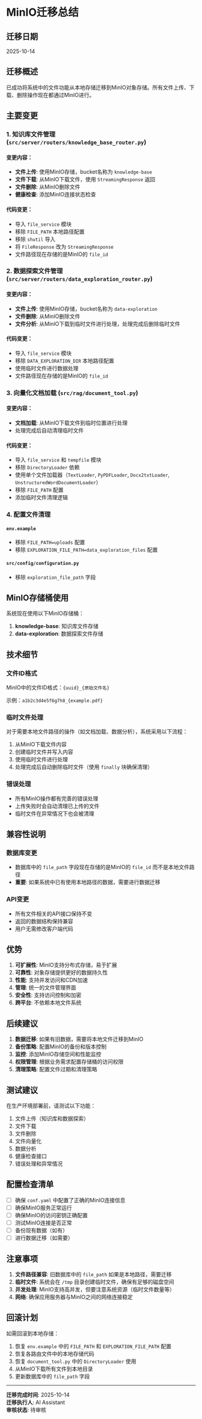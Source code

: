 # MinIO迁移总结

## 迁移日期
2025-10-14

## 迁移概述

已成功将系统中的文件功能从本地存储迁移到MinIO对象存储。所有文件上传、下载、删除操作现在都通过MinIO进行。

## 主要变更

### 1. 知识库文件管理 (`src/server/routers/knowledge_base_router.py`)

#### 变更内容：
- **文件上传**: 使用MinIO存储，bucket名称为 `knowledge-base`
- **文件下载**: 从MinIO下载文件，使用 `StreamingResponse` 返回
- **文件删除**: 从MinIO删除文件
- **健康检查**: 添加MinIO连接状态检查

#### 代码变更：
- 导入 `file_service` 模块
- 移除 `FILE_PATH` 本地路径配置
- 移除 `shutil` 导入
- 将 `FileResponse` 改为 `StreamingResponse`
- 文件路径现在存储的是MinIO的 `file_id`

### 2. 数据探索文件管理 (`src/server/routers/data_exploration_router.py`)

#### 变更内容：
- **文件上传**: 使用MinIO存储，bucket名称为 `data-exploration`
- **文件删除**: 从MinIO删除文件
- **文件分析**: 从MinIO下载到临时文件进行处理，处理完成后删除临时文件

#### 代码变更：
- 导入 `file_service` 模块
- 移除 `DATA_EXPLORATION_DIR` 本地路径配置
- 使用临时文件进行数据处理
- 文件路径现在存储的是MinIO的 `file_id`

### 3. 向量化文档加载 (`src/rag/document_tool.py`)

#### 变更内容：
- **文档加载**: 从MinIO下载文件到临时位置进行处理
- 处理完成后自动清理临时文件

#### 代码变更：
- 导入 `file_service` 和 `tempfile` 模块
- 移除 `DirectoryLoader` 依赖
- 使用单个文件加载器（`TextLoader`, `PyPDFLoader`, `Docx2txtLoader`, `UnstructuredWordDocumentLoader`）
- 移除 `FILE_PATH` 配置
- 添加临时文件清理逻辑

### 4. 配置文件清理

#### `env.example`
- 移除 `FILE_PATH=uploads` 配置
- 移除 `EXPLORATION_FILE_PATH=data_exploration_files` 配置

#### `src/config/configuration.py`
- 移除 `exploration_file_path` 字段

## MinIO存储桶使用

系统现在使用以下MinIO存储桶：

1. **knowledge-base**: 知识库文件存储
2. **data-exploration**: 数据探索文件存储

## 技术细节

### 文件ID格式
MinIO中的文件ID格式：`{uuid}_{原始文件名}`

示例：`a1b2c3d4e5f6g7h8_{example.pdf}`

### 临时文件处理
对于需要本地文件路径的操作（如文档加载、数据分析），系统采用以下流程：

1. 从MinIO下载文件内容
2. 创建临时文件并写入内容
3. 使用临时文件进行处理
4. 处理完成后自动删除临时文件（使用 `finally` 块确保清理）

### 错误处理
- 所有MinIO操作都有完善的错误处理
- 上传失败时会自动清理已上传的文件
- 临时文件在异常情况下也会被清理

## 兼容性说明

### 数据库变更
- 数据库中的 `file_path` 字段现在存储的是MinIO的 `file_id` 而不是本地文件路径
- **重要**: 如果系统中已有使用本地路径的数据，需要进行数据迁移

### API变更
- 所有文件相关的API接口保持不变
- 返回的数据结构保持兼容
- 用户无需修改客户端代码

## 优势

1. **可扩展性**: MinIO支持分布式存储，易于扩展
2. **可靠性**: 对象存储提供更好的数据持久性
3. **性能**: 支持并发访问和CDN加速
4. **管理**: 统一的文件管理界面
5. **安全性**: 支持访问控制和加密
6. **跨平台**: 不依赖本地文件系统

## 后续建议

1. **数据迁移**: 如果有旧数据，需要将本地文件迁移到MinIO
2. **备份策略**: 配置MinIO的备份和版本控制
3. **监控**: 添加MinIO存储空间和性能监控
4. **权限管理**: 根据业务需求配置存储桶的访问权限
5. **清理策略**: 配置文件过期和清理策略

## 测试建议

在生产环境部署前，请测试以下功能：

1. 文件上传（知识库和数据探索）
2. 文件下载
3. 文件删除
4. 文件向量化
5. 数据分析
6. 健康检查接口
7. 错误处理和异常情况

## 配置检查清单

- [ ] 确保 `conf.yaml` 中配置了正确的MinIO连接信息
- [ ] 确保MinIO服务正常运行
- [ ] 确保MinIO的访问密钥正确配置
- [ ] 测试MinIO连接是否正常
- [ ] 备份现有数据（如有）
- [ ] 进行数据迁移（如需要）

## 注意事项

1. **文件路径兼容**: 旧数据库中的 `file_path` 如果是本地路径，需要迁移
2. **临时文件**: 系统会在 `/tmp` 目录创建临时文件，确保有足够的磁盘空间
3. **并发处理**: MinIO支持高并发，但要注意系统资源（临时文件数量等）
4. **网络**: 确保应用服务器与MinIO之间的网络连接稳定

## 回滚计划

如需回滚到本地存储：

1. 恢复 `env.example` 中的 `FILE_PATH` 和 `EXPLORATION_FILE_PATH` 配置
2. 恢复各路由文件中的本地存储代码
3. 恢复 `document_tool.py` 中的 `DirectoryLoader` 使用
4. 从MinIO下载所有文件到本地目录
5. 更新数据库中的 `file_path` 字段

---

**迁移完成时间**: 2025-10-14  
**迁移执行人**: AI Assistant  
**审核状态**: 待审核

